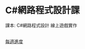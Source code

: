 # C#網路程式設計課
課本: C#網路程式設計 線上遊戲實作

<br>
<a href="https://github.com/iambjlu/CS_WebApp_Class/tree/main/WeeklyProgress">每週進度</a>
